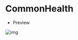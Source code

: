 # CommonHealth

* Preview


![img](https://github.com/vedavitshetty/CommonHealth/tree/master/images/SignIn_Page.jpg)



